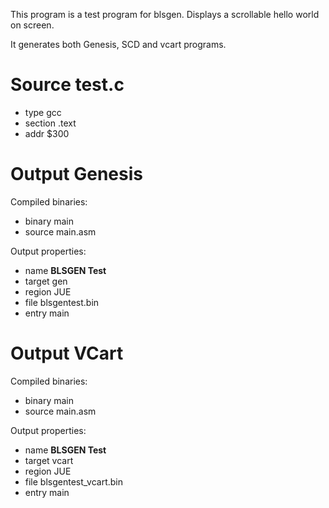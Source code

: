 This program is a test program for blsgen.
Displays a scrollable hello world on screen.

It generates both Genesis, SCD and vcart programs.


Source test.c
======
 - type gcc
 - section .text
  - addr $300


Output **Genesis**
==================

Compiled binaries:
 - binary main
  - source main.asm

Output properties:
 - name **BLSGEN Test**
 - target gen
 - region JUE
 - file blsgentest.bin
 - entry main


Output **VCart**
================

Compiled binaries:
 - binary main
  - source main.asm

Output properties:
 - name **BLSGEN Test**
 - target vcart
 - region JUE
 - file blsgentest_vcart.bin
 - entry main

